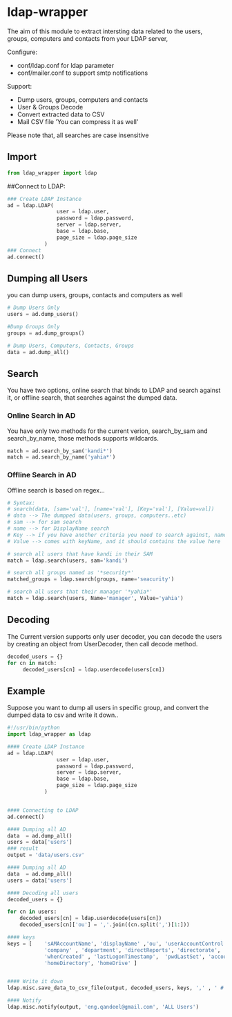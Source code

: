 # ldap-wrapper
The aim of this module to extract intersting data related to the users, groups, computers and contacts from your LDAP server, 

Configure: 
* conf/ldap.conf    for ldap parameter
* conf/mailer.conf  to support smtp notifications

Support:
* Dump users, groups, computers and contacts
* User & Groups Decode
* Convert extracted data to CSV
* Mail CSV file 'You can compress it as well'


Please note that, all searches are case insensitive 

## Import 
```python
from ldap_wrapper import ldap
```

##Connect to LDAP:
```python
### Create LDAP Instance
ad = ldap.LDAP(
				user = ldap.user, 
				password = ldap.password, 
				server = ldap.server, 
				base = ldap.base, 
				page_size = ldap.page_size
			)
### Connect					
ad.connect()
```

## Dumping all Users
you can dump users, groups, contacts and computers as well
```python
# Dump Users Only
users = ad.dump_users()

#Dump Groups Only
groups = ad.dump_groups()

# Dump Users, Computers, Contacts, Groups
data = ad.dump_all()

```

## Search
You have two options, online search that binds to LDAP and search against it, or offline search, that searches against the dumped data.

### Online Search in AD
You have only two methods for the current verion, search_by_sam and search_by_name, those methods supports wildcards.
```python
match = ad.search_by_sam('kandi*')
match = ad.search_by_name('yahia*')
```

### Offline Search in AD
Offline search is based on regex... 
```python
# Syntax:
# search(data, [sam='val'], [name='val'], [Key='val'], [Value=val])
# data --> The dumpped data(users, groups, computers..etc)
# sam --> for sam search
# name --> for DisplayName search
# Key --> if you have another criteria you need to search against, name it here
# Value --> comes with keyName, and it should contains the value here

# search all users that have kandi in their SAM
match = ldap.search(users, sam='kandi')

# search all groups named as '*security*'
matched_groups = ldap.search(groups, name='seacurity')

# search all users that their manager '*yahia*'
match = ldap.search(users, Name='manager', Value='yahia')
```

## Decoding
The Current version supports only user decoder, you can decode the users by creating an object from UserDecoder, then call decode method.
```python
decoded_users = {}
for cn in match:
 	 decoded_users[cn] = ldap.userdecode(users[cn])
```

## Example
Suppose you want to dump all users in specific group, and convert the dumped data to csv and write it down..

```python
#!/usr/bin/python
import ldap_wrapper as ldap

#### Create LDAP Instance
ad = ldap.LDAP(
				user = ldap.user, 
				password = ldap.password, 
				server = ldap.server, 
				base = ldap.base, 
				page_size = ldap.page_size
			)


#### Connecting to LDAP
ad.connect()

#### Dumping all AD
data  = ad.dump_all()
users = data['users']
### result
output = 'data/users.csv'

#### Dumping all AD
data  = ad.dump_all()
users = data['users']

#### Decoding all users
decoded_users = {}

for cn in users:
	decoded_users[cn] = ldap.userdecode(users[cn])
	decoded_users[cn]['ou'] = ','.join((cn.split(',')[1:]))

#### keys
keys = [	'sAMAccountName', 'displayName' ,'ou', 'userAccountControl', 'mail', 'proxyAddresses', 'description', 'manager', 'employeeID', 'employeeStatus', 
			'company' , 'department', 'directReports', 'directorate', 'ipPhone', 'employeeMobile', 'memberOf', 'msRTCSIP-UserEnabled', 'title', 'c', 'co', 'l',
			'whenCreated' , 'lastLogonTimestamp',  'pwdLastSet', 'accountExpires', 'badPasswordTime', 'badPwdCount', 'lastLogoff', 'lastLogon', 'logonCount',
			'homeDirectory', 'homeDrive' ]


#### Write it down
ldap.misc.save_data_to_csv_file(output, decoded_users, keys, ',' , ' # ', replace_bad=';')

#### Notify 
ldap.misc.notify(output, 'eng.qandeel@gmail.com', 'ALL Users')
```